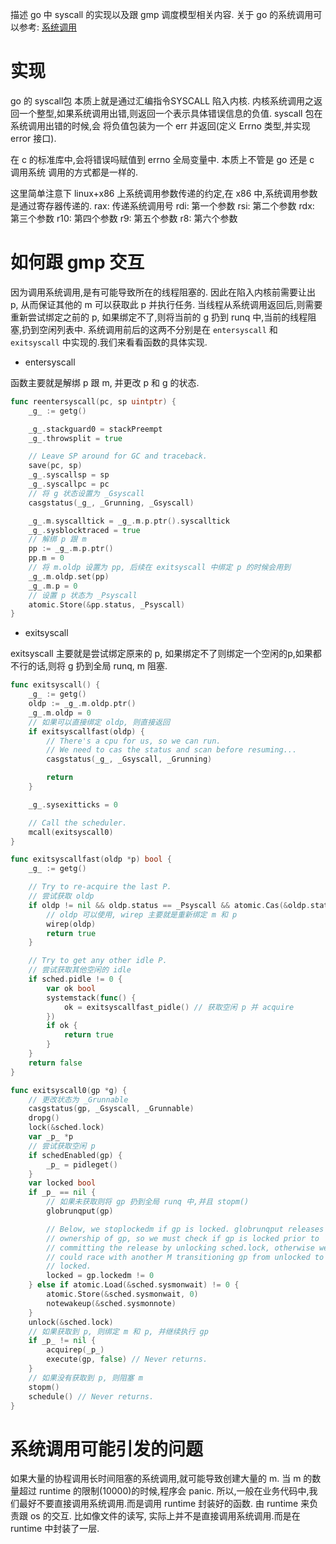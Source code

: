 描述 go 中 syscall 的实现以及跟 gmp 调度模型相关内容.
关于 go 的系统调用可以参考: [系统调用](https://xargin.com/syscall/)

# 实现
go 的 syscall包 本质上就是通过汇编指令SYSCALL 陷入内核. 内核系统调用之返回一个整型,如果系统调用出错,则返回一个表示具体错误信息的负值. syscall 包在系统调用出错的时候,会
将负值包装为一个 err 并返回(定义 Errno 类型,并实现 error 接口).

在 c 的标准库中,会将错误吗赋值到 errno 全局变量中. 本质上不管是 go 还是 c 调用系统
调用的方式都是一样的.

这里简单注意下 linux+x86 上系统调用参数传递的约定,在 x86 中,系统调用参数是通过寄存器传递的.
rax: 传递系统调用号
rdi: 第一个参数
rsi: 第二个参数
rdx: 第三个参数
r10: 第四个参数
r9: 第五个参数
r8: 第六个参数

# 如何跟 gmp 交互
因为调用系统调用,是有可能导致所在的线程阻塞的. 因此在陷入内核前需要让出 p, 从而保证其他的 m 可以获取此 p 并执行任务. 当线程从系统调用返回后,则需要重新尝试绑定之前的 p, 如果绑定不了,则将当前的 g 扔到 runq 中,当前的线程阻塞,扔到空闲列表中. 系统调用前后的这两不分别是在 `entersyscall` 和 `exitsyscall` 中实现的.我们来看看函数的具体实现.

- entersyscall

函数主要就是解绑 p 跟 m, 并更改 p 和 g 的状态.
```go
func reentersyscall(pc, sp uintptr) {
	_g_ := getg()

	_g_.stackguard0 = stackPreempt
	_g_.throwsplit = true

	// Leave SP around for GC and traceback.
	save(pc, sp)
	_g_.syscallsp = sp
	_g_.syscallpc = pc
    // 将 g 状态设置为 _Gsyscall
	casgstatus(_g_, _Grunning, _Gsyscall)

	_g_.m.syscalltick = _g_.m.p.ptr().syscalltick
	_g_.sysblocktraced = true
	// 解绑 p 跟 m
    pp := _g_.m.p.ptr()
	pp.m = 0
    // 将 m.oldp 设置为 pp, 后续在 exitsyscall 中绑定 p 的时候会用到
	_g_.m.oldp.set(pp)
	_g_.m.p = 0
    // 设置 p 状态为 _Psyscall
	atomic.Store(&pp.status, _Psyscall)
}
```
- exitsyscall

exitsyscall 主要就是尝试绑定原来的 p, 如果绑定不了则绑定一个空闲的p,如果都不行的话,则将 g 扔到全局 runq, m 阻塞.
```go
func exitsyscall() {
	_g_ := getg()
	oldp := _g_.m.oldp.ptr()
	_g_.m.oldp = 0
    // 如果可以直接绑定 oldp, 则直接返回
	if exitsyscallfast(oldp) {
		// There's a cpu for us, so we can run.
		// We need to cas the status and scan before resuming...
		casgstatus(_g_, _Gsyscall, _Grunning)

		return
	}

	_g_.sysexitticks = 0

	// Call the scheduler.
	mcall(exitsyscall0)
}

func exitsyscallfast(oldp *p) bool {
	_g_ := getg()

	// Try to re-acquire the last P.
    // 尝试获取 oldp
	if oldp != nil && oldp.status == _Psyscall && atomic.Cas(&oldp.status, _Psyscall, _Pidle) {
		// oldp 可以使用, wirep 主要就是重新绑定 m 和 p
		wirep(oldp)
		return true
	}

	// Try to get any other idle P.
    // 尝试获取其他空闲的 idle
	if sched.pidle != 0 {
		var ok bool
		systemstack(func() {
			ok = exitsyscallfast_pidle() // 获取空闲 p 并 acquire
		})
		if ok {
			return true
		}
	}
	return false
}

func exitsyscall0(gp *g) {
    // 更改状态为 _Grunnable
	casgstatus(gp, _Gsyscall, _Grunnable)
	dropg()
	lock(&sched.lock)
	var _p_ *p
    // 尝试获取空闲 p
	if schedEnabled(gp) {
		_p_ = pidleget()
	}
	var locked bool
	if _p_ == nil {
        // 如果未获取则将 gp 扔到全局 runq 中,并且 stopm()
		globrunqput(gp)

		// Below, we stoplockedm if gp is locked. globrunqput releases
		// ownership of gp, so we must check if gp is locked prior to
		// committing the release by unlocking sched.lock, otherwise we
		// could race with another M transitioning gp from unlocked to
		// locked.
		locked = gp.lockedm != 0
	} else if atomic.Load(&sched.sysmonwait) != 0 {
		atomic.Store(&sched.sysmonwait, 0)
		notewakeup(&sched.sysmonnote)
	}
	unlock(&sched.lock)
    // 如果获取到 p, 则绑定 m 和 p, 并继续执行 gp
	if _p_ != nil {
		acquirep(_p_)
		execute(gp, false) // Never returns.
	}
    // 如果没有获取到 p, 则阻塞 m
	stopm()
	schedule() // Never returns.
}

```

# 系统调用可能引发的问题
如果大量的协程调用长时间阻塞的系统调用,就可能导致创建大量的 m. 当 m 的数量超过 runtime 的限制(10000)的时候,程序会 panic. 所以,一般在业务代码中,我们最好不要直接调用系统调用.而是调用 runtime 封装好的函数. 由 runtime 来负责跟 os 的交互. 比如像文件的读写, 实际上并不是直接调用系统调用.而是在 runtime 中封装了一层.